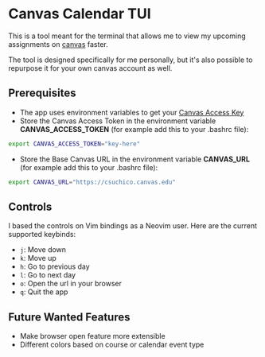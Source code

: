 # Canvas Calendar TUI

This is a tool meant for the terminal that allows me to view my upcoming assignments on [canvas](https://www.instructure.com/canvas) faster.

The tool is designed specifically for me personally, but it's also possible to repurpose it for your own canvas account as well.

## Prerequisites
- The app uses environment variables to get your [Canvas Access Key](https://community.canvaslms.com/t5/Admin-Guide/How-do-I-manage-API-access-tokens-as-an-admin/ta-p/89)
- Store the Canvas Access Token in the environment variable **CANVAS_ACCESS_TOKEN** (for example add this to your .bashrc file):
```bash
export CANVAS_ACCESS_TOKEN="key-here"
```
- Store the Base Canvas URL in the environment variable **CANVAS_URL** (for example add this to your .bashrc file):
```bash
export CANVAS_URL="https://csuchico.canvas.edu"
``````

## Controls
I based the controls on Vim bindings as a Neovim user. Here are the current supported keybinds:
- `j`: Move down
- `k`: Move up
- `h`: Go to previous day
- `l`: Go to next day
- `o`: Open the url in your browser
- `q`: Quit the app

## Future Wanted Features
- Make browser open feature more extensible
- Different colors based on course or calendar event type
